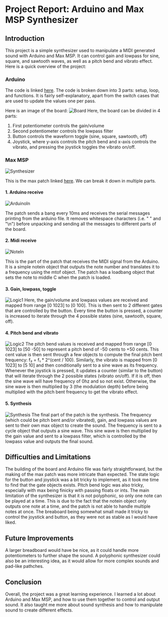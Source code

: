 # Project Report: Arduino and Max MSP Synthesizer

## Introduction
This project is a simple synthesizer used to manipulate a MIDI generated sound with Arduino and Max MSP. It can control gain and lowpass for sine, square, and sawtooth waves, as well as a pitch bend and vibrato effect. Here is a quick overview of the project:

### Arduino
The code is linked [here](synthesizer/synthesizer.ino). The code is broken down into 3 parts: setup, loop, and functions. It is fairly self-explanatory, apart from the switch cases that are used to update the values one per pass.

Here is an image of the board:
![Board](images/ArduinoBoard.jpg) 
Here, the board can be divided in 4 parts:
1. First potentiometer controls the gain/volume
2. Second potentiometer controls the lowpass filter
3. Button controls the waveform toggle (sine, square, sawtooth, off)
4. Joystick, where y-axis controls the pitch bend and x-axis controls the vibrato, and pressing the joystick toggles the vibrato on/off.

### Max MSP
![Synthesizer](images/Patch.png)

This is the max patch linked [here](synthesizer.maxpat). We can break it down in multiple parts.

#### 1. Arduino receive
![ArduinoIn](images/ArduinoIn.png)

The patch sends a bang every 10ms and receives the serial messages printing from the arduino file. It removes whitespace characters (i.e. " " and "\n") before unpacking and sending all the messages to different parts of the board.

#### 2. Midi receive
![NoteIn](images/NoteIn.png)

This is the part of the patch that receives the MIDI signal from the Arduino. It is a simple notein object that outputs the note number and translates it to a frequency using the mtof object. The patch has a loadbang object that sets the note to middle C when the patch is loaded.

#### 3. Gain, lowpass, toggle
![Logic1](images/Logic1.png)
Here, the gain/volume and lowpass values are received and mapped from range [0 1023] to [0 100]. This is then sent to 2 different gates that are controlled by the button. Every time the button is pressed, a counter is increased to iterate through the 4 possible states (sine, sawtooth, square, off).

#### 4. Pitch bend and vibrato
![Logic2](images/Logic2.png)
The pitch bend values is received and mapped from range [0 1023] to [50 -50] to represent a pitch bend of -50 cents to +50 cents. This cent value is then sent through a few objects to compute the final pitch bent frequency: f₂ = f₁ * 2^(cent / 100). 
Similarly, the vibrato is mapped from [0 1023] to [5 10] and then conditionally sent to a sine wave as its frequency. Whenever the joystick is pressed, it updates a counter (similar to the button) that will iterate through the 2 possible states (vibrato on/off). If it is off, then the sine wave will have frequency of 0hz and so not exist. Otherwise, the sine wave is then multiplied by 3 (the modulation depth) before being multiplied with the pitch bent frequency to get the vibrato effect.

#### 5. Synthesis
![Synthesis](images/SoundOut.png)
The final part of the patch is the synthesis. The frequency (which could be pitch bent and/or vibrated), gain, and lowpass values are sent to their own max object to create the sound. The frequency is sent to a cycle object that outputs a sine wave. This sine wave is then multiplied by the gain value and sent to a lowpass filter, which is controlled by the lowpass value and outputs the final sound.

## Difficulties and Limitations
The building of the board and Arduino file was fairly straightforward, but the making of the max patch was more intricate than expected. The state logic for the button and joystick was a bit tricky to implement, as it took me time to find that the gate objects exists. Pitch bend logic was also tricky, especially with max being finicky with passing floats or ints. The main limitation of the synthesizer is that it is not polyphonic, so only one note can be played at a time. This is due to the fact that the notein object only outputs one note at a time, and the patch is not able to handle multiple notes at once. The breaboard being somewhat small made it tricky to control the joystick and button, as they were not as stable as I would have liked.

## Future Improvements
A larger breadboard would have be nice, as it could handle more potentiometers to further shape the sound. A polyphonic synthesizer could also be an interesting idea, as it would allow for more complex sounds and pad-like pathches.

## Conclusion
Overall, the project was a great learning experience. I learned a lot about Arduino and Max MSP, and how to use them together to control and output sound. It also taught me more about sound synthesis and how to manipulate sound to create different effects.
